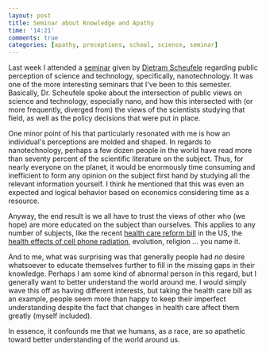 ```yaml
---
layout: post
title: Seminar about Knowledge and Apathy
time: '14:21'
comments: true
categories: [apathy, preceptions, school, science, seminar]
---
```


Last week I attended a [seminar][] given by [Dietram Scheufele][] regarding public perception of science and technology, specifically, nanotechnology.  It was one of the more interesting seminars that I've been to this semester.  Basically, Dr. Scheufele spoke about the intersection of public views on science and technology, especially nano, and how this intersected with (or more frequently, diverged from) the views of the scientists studying that field, as well as the policy decisions that were put in place.

One minor point of his that particularly resonated with me is how an individual's perceptions are molded and shaped.  In regards to nanotechnology, perhaps a few dozen people in the world have read more than seventy percent of the scientific literature on the subject.  Thus, for nearly everyone on the planet, it would be enormously time consuming and inefficient to form any opinion on the subject first hand by studying all the relevant information yourself.  I think he mentioned that this was even an expected and logical behavior based on economics considering time as a resource.

Anyway, the end result is we all have to trust the views of other who (we hope) are more educated on the subject than ourselves.  This applies to any number of subjects, like the recent [health care reform bill][] in the US, the [health effects of cell phone radiation][], evolution, religion ... you name it.

And to me, what was surprising was that generally people had _no_ desire whatsoever to educate themselves further to fill in the missing gaps in their knowledge.  Perhaps I am some kind of abnormal person in this regard, but I generally want to better understand the world around me.  I would simply wave this off as having different interests, but taking the health care bill as an example, people seem more than happy to keep their imperfect understanding despite the fact that changes in health care affect them greatly (myself included).

In essence, it confounds me that we humans, as a race, are so apathetic toward better understanding of the world around us. 

[Dietram Scheufele]:http://dietramscheufele.com/scheufele.html
[seminar]:http://www.wsutoday.wsu.edu/pages/publications.asp?Action=Detail&PublicationID=19012&TypeID=2
[health care reform bill]:http://en.wikipedia.org/wiki/Patient_Protection_and_Affordable_Care_Act
[health effects of cell phone radiation]:http://en.wikipedia.org/wiki/Mobile_phone_radiation_and_health
